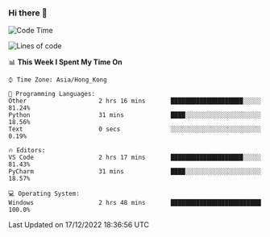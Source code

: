 ### Hi there 👋

<!--
**RoiexLee/RoiexLee** is a ✨ _special_ ✨ repository because its `README.md` (this file) appears on your GitHub profile.

Here are some ideas to get you started:

- 🔭 I’m currently working on ...
- 🌱 I’m currently learning ...
- 👯 I’m looking to collaborate on ...
- 🤔 I’m looking for help with ...
- 💬 Ask me about ...
- 📫 How to reach me: ...
- 😄 Pronouns: ...
- ⚡ Fun fact: ...
-->

<!--START_SECTION:waka-->
![Code Time](http://img.shields.io/badge/Code%20Time-119%20hrs%2020%20mins-blue)

![Lines of code](https://img.shields.io/badge/From%20Hello%20World%20I%27ve%20Written-3%20Thousand%20lines%20of%20code-blue)

📊 **This Week I Spent My Time On** 

```text
⌚︎ Time Zone: Asia/Hong_Kong

💬 Programming Languages: 
Other                    2 hrs 16 mins       ████████████████████░░░░░   81.24% 
Python                   31 mins             ████░░░░░░░░░░░░░░░░░░░░░   18.56% 
Text                     0 secs              ░░░░░░░░░░░░░░░░░░░░░░░░░   0.19%

🔥 Editors: 
VS Code                  2 hrs 17 mins       ████████████████████░░░░░   81.43% 
PyCharm                  31 mins             ████░░░░░░░░░░░░░░░░░░░░░   18.57%

💻 Operating System: 
Windows                  2 hrs 48 mins       █████████████████████████   100.0%

```


 Last Updated on 17/12/2022 18:36:56 UTC
<!--END_SECTION:waka-->

